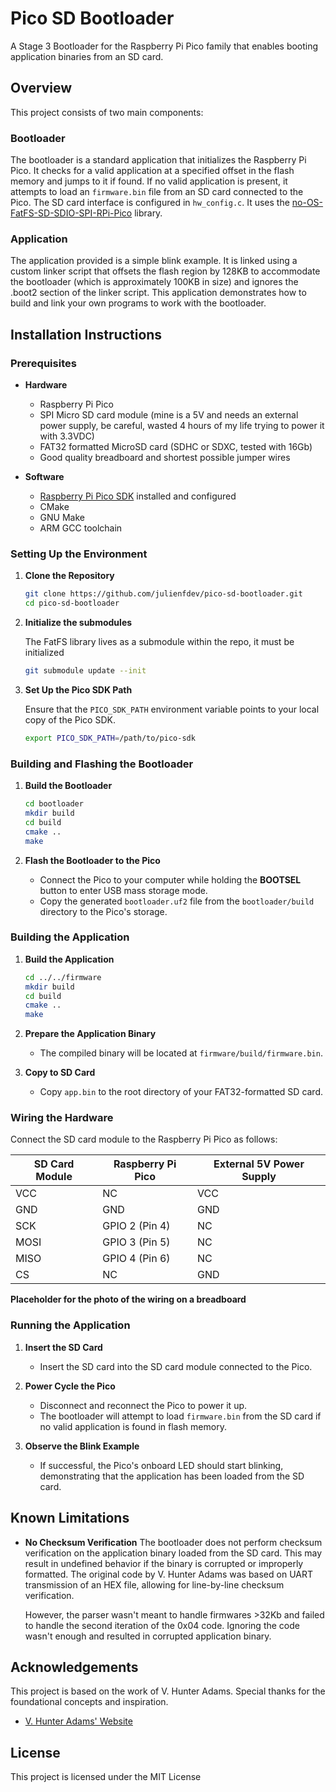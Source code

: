 # Pico SD Bootloader

A Stage 3 Bootloader for the Raspberry Pi Pico family that enables booting application binaries from an SD card.

## Overview

This project consists of two main components:

### Bootloader

The bootloader is a standard application that initializes the Raspberry Pi Pico. It checks for a valid application at a specified offset in the flash memory and jumps to it if found.
If no valid application is present, it attempts to load an `firmware.bin` file from an SD card connected to the Pico. The SD card interface is configured in `hw_config.c`. It uses the [no-OS-FatFS-SD-SDIO-SPI-RPi-Pico](https://github.com/carlk3/no-OS-FatFS-SD-SDIO-SPI-RPi-Pico?tab=readme-ov-file#cc-library-for-sd-cards-on-the-pico) library.

### Application

The application provided is a simple blink example.
It is linked using a custom linker script that offsets the flash region by 128KB to accommodate the bootloader (which is approximately 100KB in size) and ignores the .boot2 section of the linker script. This application demonstrates how to build and link your own programs to work with the bootloader.

## Installation Instructions

### Prerequisites

- **Hardware**

  - Raspberry Pi Pico
  - SPI Micro SD card module (mine is a 5V and needs an external power supply, be careful, wasted 4 hours of my life trying to power it with 3.3VDC)
  - FAT32 formatted MicroSD card (SDHC or SDXC, tested with 16Gb)
  - Good quality breadboard and shortest possible jumper wires

- **Software**
  - [Raspberry Pi Pico SDK](https://github.com/raspberrypi/pico-sdk) installed and configured
  - CMake
  - GNU Make
  - ARM GCC toolchain

### Setting Up the Environment

1. **Clone the Repository**

   ```bash
   git clone https://github.com/julienfdev/pico-sd-bootloader.git
   cd pico-sd-bootloader
   ```

2. **Initialize the submodules**

   The FatFS library lives as a submodule within the repo, it must be initialized

   ```bash
   git submodule update --init
   ```

3. **Set Up the Pico SDK Path**

   Ensure that the `PICO_SDK_PATH` environment variable points to your local copy of the Pico SDK.

   ```bash
   export PICO_SDK_PATH=/path/to/pico-sdk
   ```

### Building and Flashing the Bootloader

1. **Build the Bootloader**

   ```bash
   cd bootloader
   mkdir build
   cd build
   cmake ..
   make
   ```

2. **Flash the Bootloader to the Pico**

   - Connect the Pico to your computer while holding the **BOOTSEL** button to enter USB mass storage mode.
   - Copy the generated `bootloader.uf2` file from the `bootloader/build` directory to the Pico's storage.

### Building the Application

1. **Build the Application**

   ```bash
   cd ../../firmware
   mkdir build
   cd build
   cmake ..
   make
   ```

2. **Prepare the Application Binary**

   - The compiled binary will be located at `firmware/build/firmware.bin`.

3. **Copy to SD Card**

   - Copy `app.bin` to the root directory of your FAT32-formatted SD card.

### Wiring the Hardware

Connect the SD card module to the Raspberry Pi Pico as follows:

| SD Card Module | Raspberry Pi Pico | External 5V Power Supply |
| -------------- | ----------------- | ------------------------ |
| VCC            | NC                | VCC                      |
| GND            | GND               | GND                      |
| SCK            | GPIO 2 (Pin 4)    | NC                       |
| MOSI           | GPIO 3 (Pin 5)    | NC                       |
| MISO           | GPIO 4 (Pin 6)    | NC                       |
| CS             | NC                | GND                      |

**Placeholder for the photo of the wiring on a breadboard**

### Running the Application

1. **Insert the SD Card**

   - Insert the SD card into the SD card module connected to the Pico.

2. **Power Cycle the Pico**

   - Disconnect and reconnect the Pico to power it up.
   - The bootloader will attempt to load `firmware.bin` from the SD card if no valid application is found in flash memory.

3. **Observe the Blink Example**

   - If successful, the Pico's onboard LED should start blinking, demonstrating that the application has been loaded from the SD card.

## Known Limitations

- **No Checksum Verification**
  The bootloader does not perform checksum verification on the application binary loaded from the SD card. This may result in undefined behavior if the binary is corrupted or improperly formatted.
  The original code by V. Hunter Adams was based on UART transmission of an HEX file, allowing for line-by-line checksum verification.

  However, the parser wasn't meant to handle firmwares >32Kb and failed to handle the second iteration of the 0x04 code. Ignoring the code wasn't enough and resulted in corrupted application binary.

## Acknowledgements

This project is based on the work of V. Hunter Adams. Special thanks for the foundational concepts and inspiration.

- [V. Hunter Adams' Website](https://vanhunteradams.com/Pico/Bootloader/Bootloader.html) <!-- Please replace '#' with the actual URL -->

## License

This project is licensed under the MIT License
